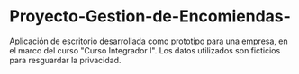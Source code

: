 # Proyecto-Gestion-de-Encomiendas-
Aplicación de escritorio desarrollada como prototipo para una empresa, en el marco del curso "Curso Integrador I". Los datos utilizados son ficticios para resguardar la privacidad.

